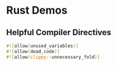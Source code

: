 # Rust Demos

## Helpful Compiler Directives

```rust
#![allow(unused_variables)]
#![allow(dead_code)]
#![allow(clippy::unnecessary_fold)]
```